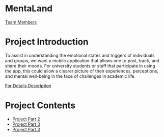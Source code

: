 # MentaLand

[Team Members](https://github.com/CMPUT301F19T32/MentaLand/blob/master/doc/Team.txt)

# Project Introduction
To assist in understanding the emotional states and triggers of individuals and groups, we want a mobile application that allows one to post, track, and share their moods.
For university students or staff that participate in using the app, this could allow a clearer picture of their experiences, perceptions, and mental well-being in the face of challenges in academic life.

[For Details Description](https://github.com/CMPUT301F19T32/MentaLand/wiki/Project-Description)

# Project Contents
* [Project Part 2](https://github.com/CMPUT301F19T32/MentaLand/wiki/Project-Part-2)
* [Project Part 3](https://github.com/CMPUT301F19T32/MentaLand/wiki/Project-Part-3)
* [Project Part 3](https://github.com/CMPUT301F19T32/MentaLand/wiki/Project-Part-4)













